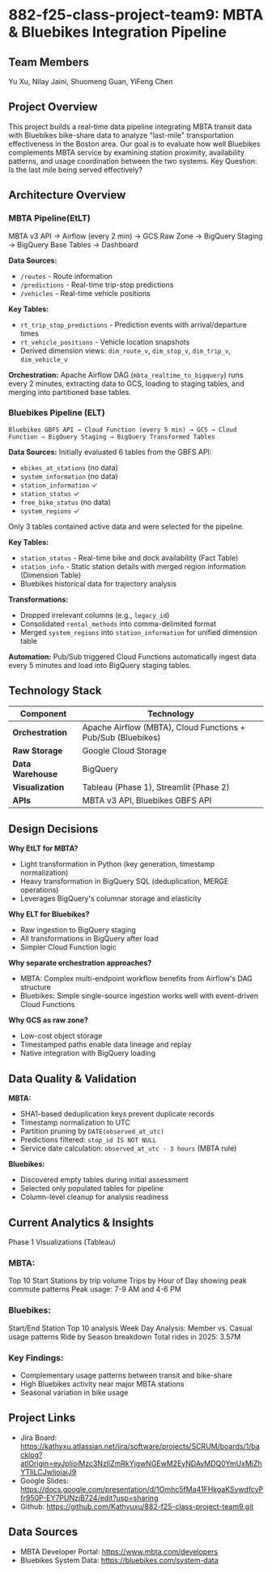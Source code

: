 # 882-f25-class-project-team9: MBTA & Bluebikes Integration Pipeline
## Team Members
Yu Xu, Nilay Jaini, Shuomeng Guan, YiFeng Chen
## Project Overview
This project builds a real-time data pipeline integrating MBTA transit data with Bluebikes bike-share data to analyze "last-mile" transportation effectiveness in the Boston area. Our goal is to evaluate how well Bluebikes complements MBTA service by examining station proximity, availability patterns, and usage coordination between the two systems.
Key Question: Is the last mile being served effectively?
## Architecture Overview
### MBTA Pipeline(EtLT)
MBTA v3 API → Airflow (every 2 min) → GCS Raw Zone → BigQuery Staging → BigQuery Base Tables → Dashboard

**Data Sources:**
- `/routes` - Route information
- `/predictions` - Real-time trip-stop predictions
- `/vehicles` - Real-time vehicle positions

**Key Tables:**
- `rt_trip_stop_predictions` - Prediction events with arrival/departure times
- `rt_vehicle_positions` - Vehicle location snapshots
- Derived dimension views: `dim_route_v`, `dim_stop_v`, `dim_trip_v`, `dim_vehicle_v`

**Orchestration:** Apache Airflow DAG (`mbta_realtime_to_bigquery`) runs every 2 minutes, extracting data to GCS, loading to staging tables, and merging into partitioned base tables.

### Bluebikes Pipeline (ELT)
```
Bluebikes GBFS API → Cloud Function (every 5 min) → GCS → Cloud Function → BigQuery Staging → BigQuery Transformed Tables
```

**Data Sources:**
Initially evaluated 6 tables from the GBFS API:
- `ebikes_at_stations` (no data)
- `system_information` (no data)
- `station_information` ✓
- `station_status` ✓
- `free_bike_status` (no data)
- `system_regions` ✓

Only 3 tables contained active data and were selected for the pipeline.

**Key Tables:**
- `station_status` - Real-time bike and dock availability (Fact Table)
- `station_info` - Static station details with merged region information (Dimension Table)
- Bluebikes historical data for trajectory analysis

**Transformations:**
- Dropped irrelevant columns (e.g., `legacy_id`)
- Consolidated `rental_methods` into comma-delimited format
- Merged `system_regions` into `station_information` for unified dimension table

**Automation:** Pub/Sub triggered Cloud Functions automatically ingest data every 5 minutes and load into BigQuery staging tables.
## Technology Stack

| Component | Technology |
|-----------|-----------|
| **Orchestration** | Apache Airflow (MBTA), Cloud Functions + Pub/Sub (Bluebikes) |
| **Raw Storage** | Google Cloud Storage |
| **Data Warehouse** | BigQuery |
| **Visualization** | Tableau (Phase 1), Streamlit (Phase 2) |
| **APIs** | MBTA v3 API, Bluebikes GBFS API |

## Design Decisions

**Why EtLT for MBTA?**
- Light transformation in Python (key generation, timestamp normalization)
- Heavy transformation in BigQuery SQL (deduplication, MERGE operations)
- Leverages BigQuery's columnar storage and elasticity

**Why ELT for Bluebikes?**
- Raw ingestion to BigQuery staging
- All transformations in BigQuery after load
- Simpler Cloud Function logic

**Why separate orchestration approaches?**
- MBTA: Complex multi-endpoint workflow benefits from Airflow's DAG structure
- Bluebikes: Simple single-source ingestion works well with event-driven Cloud Functions

**Why GCS as raw zone?**
- Low-cost object storage
- Timestamped paths enable data lineage and replay
- Native integration with BigQuery loading

## Data Quality & Validation

**MBTA:**
- SHA1-based deduplication keys prevent duplicate records
- Timestamp normalization to UTC
- Partition pruning by `DATE(observed_at_utc)`
- Predictions filtered: `stop_id IS NOT NULL`
- Service date calculation: `observed_at_utc - 3 hours` (MBTA rule)

**Bluebikes:**
- Discovered empty tables during initial assessment
- Selected only populated tables for pipeline
- Column-level cleanup for analysis readiness

## Current Analytics & Insights
Phase 1 Visualizations (Tableau)
### MBTA:

Top 10 Start Stations by trip volume
Trips by Hour of Day showing peak commute patterns
Peak usage: 7-9 AM and 4-6 PM

### Bluebikes:

Start/End Station Top 10 analysis
Week Day Analysis: Member vs. Casual usage patterns
Ride by Season breakdown
Total rides in 2025: 3.57M

### Key Findings:

- Complementary usage patterns between transit and bike-share
- High Bluebikes activity near major MBTA stations
- Seasonal variation in bike usage

## Project Links
- Jira Board: https://kathyxu.atlassian.net/jira/software/projects/SCRUM/boards/1/backlog?atlOrigin=eyJpIjoiMzc3NzllZmRkYjgwNGEwM2EyNDAyMDQ0YmUxMjZhYTIiLCJwIjoiaiJ9
- Google Slides: https://docs.google.com/presentation/d/1Omhc5fMa41FHkgaKSywdfcyPfr950P-EY7PUNzjB724/edit?usp=sharing
- Github: https://github.com/Kathyuxu/882-f25-class-project-team9.git

## Data Sources
- MBTA Developer Portal: https://www.mbta.com/developers
- Bluebikes System Data: https://bluebikes.com/system-data



